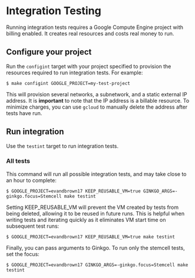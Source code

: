 # Integration Testing
Running integration tests requires a Google Compute Engine project with billing enabled. It creates real resources and costs real money to run.

## Configure your project
Run the `configint` target with your project specified to provision the resources required to run integration tests. For example:

```
$ make configint GOOGLE_PROJECT=my-test-project
```

This will provision several networks, a subnetwork, and a static external IP address. It is **important** to note that the IP address is a billable resource. To minimize charges, you can use `gcloud` to manually delete the address after tests have run.

## Run integration
Use the `testint` target to run integration tests.

### All tests
This command will run all possible integration tests, and may take close to an hour to complete:

```
$ GOOGLE_PROJECT=evandbrown17 KEEP_REUSABLE_VM=true GINKGO_ARGS=-ginkgo.focus=Stemcell make testint
```

Setting KEEP_REUSABLE_VM will prevent the VM created by tests from being deleted, allowing it to be reused in future runs. This is helpful when writing tests and iterating quickly as it eliminates VM start time on subsequent test runs:

```
$ GOOGLE_PROJECT=evandbrown17 KEEP_REUSABLE_VM=true make testint
```

Finally, you can pass arguments to Ginkgo. To run only the stemcell tests, set the focus:

```
$ GOOGLE_PROJECT=evandbrown17 GINKGO_ARGS=-ginkgo.focus=Stemcell make testint
```

